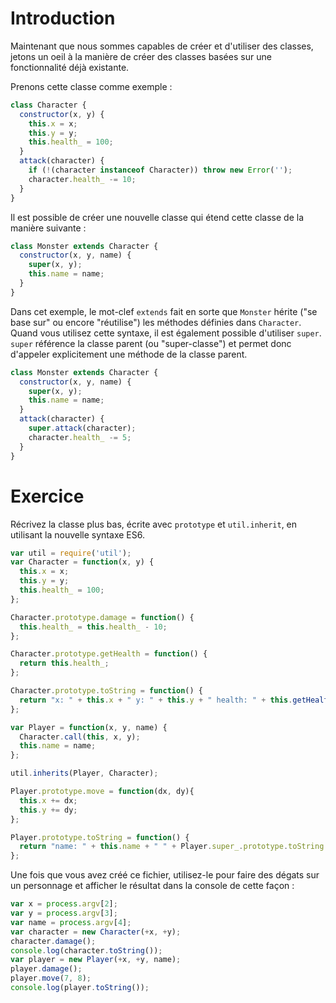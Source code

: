 # Introduction

Maintenant que nous sommes capables de créer et d'utiliser des classes, jetons un oeil à la manière de créer des classes basées sur une fonctionnalité déjà existante.

Prenons cette classe comme exemple :

```javascript
class Character {
  constructor(x, y) {
    this.x = x;
    this.y = y;
    this.health_ = 100;
  }
  attack(character) {
    if (!(character instanceof Character)) throw new Error('');
    character.health_ -= 10;
  }
}
```

Il est possible de créer une nouvelle classe qui étend cette classe de la manière suivante :

```javascript
class Monster extends Character {
  constructor(x, y, name) {
    super(x, y);
    this.name = name;
  }
}
```

Dans cet exemple, le mot-clef `extends` fait en sorte que `Monster` hérite ("se base sur" ou encore "réutilise") les méthodes définies dans `Character`. Quand vous utilisez cette syntaxe, il est également possible d'utiliser `super`. `super` référence la classe parent (ou "super-classe") et permet donc d'appeler explicitement une méthode de la classe parent.

```javascript
class Monster extends Character {
  constructor(x, y, name) {
    super(x, y);
    this.name = name;
  }
  attack(character) {
    super.attack(character);
    character.health_ -= 5;
  }
}
```

# Exercice

Récrivez la classe plus bas, écrite avec `prototype` et `util.inherit`, en utilisant la nouvelle syntaxe ES6.

```javascript
var util = require('util');
var Character = function(x, y) {
  this.x = x;
  this.y = y;
  this.health_ = 100;
};

Character.prototype.damage = function() {
  this.health_ = this.health_ - 10;
};

Character.prototype.getHealth = function() {
  return this.health_;
};

Character.prototype.toString = function() {
  return "x: " + this.x + " y: " + this.y + " health: " + this.getHealth();
};

var Player = function(x, y, name) {
  Character.call(this, x, y);
  this.name = name;
};

util.inherits(Player, Character);

Player.prototype.move = function(dx, dy){
  this.x += dx;
  this.y += dy;
};

Player.prototype.toString = function() {
  return "name: " + this.name + " " + Player.super_.prototype.toString.call(this);
};

```

Une fois que vous avez créé ce fichier, utilisez-le pour faire des dégats sur un personnage et afficher le résultat dans la console de cette façon :

```javascript
var x = process.argv[2];
var y = process.argv[3];
var name = process.argv[4];
var character = new Character(+x, +y);
character.damage();
console.log(character.toString());
var player = new Player(+x, +y, name);
player.damage();
player.move(7, 8);
console.log(player.toString());
```
